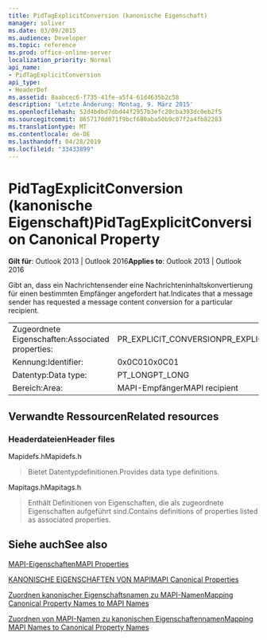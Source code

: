 ```yaml
---
title: PidTagExplicitConversion (kanonische Eigenschaft)
manager: soliver
ms.date: 03/09/2015
ms.audience: Developer
ms.topic: reference
ms.prod: office-online-server
localization_priority: Normal
api_name:
- PidTagExplicitConversion
api_type:
- HeaderDef
ms.assetid: 8aabcec6-f735-41fe-a5f4-61d4635b2c58
description: 'Letzte Änderung: Montag, 9. März 2015'
ms.openlocfilehash: 52d4bdbd7dbd44f2957b3efc20cba393dc0eb2f5
ms.sourcegitcommit: 8657170d071f9bcf680aba50b9c07f2a4fb82283
ms.translationtype: MT
ms.contentlocale: de-DE
ms.lasthandoff: 04/28/2019
ms.locfileid: "33433899"
---
```

# <a name="pidtagexplicitconversion-canonical-property"></a><span data-ttu-id="588bf-103">PidTagExplicitConversion (kanonische Eigenschaft)</span><span class="sxs-lookup"><span data-stu-id="588bf-103">PidTagExplicitConversion Canonical Property</span></span>

  
  
<span data-ttu-id="588bf-104">**Gilt für**: Outlook 2013 | Outlook 2016</span><span class="sxs-lookup"><span data-stu-id="588bf-104">**Applies to**: Outlook 2013 | Outlook 2016</span></span> 
  
<span data-ttu-id="588bf-105">Gibt an, dass ein Nachrichtensender eine Nachrichteninhaltskonvertierung für einen bestimmten Empfänger angefordert hat.</span><span class="sxs-lookup"><span data-stu-id="588bf-105">Indicates that a message sender has requested a message content conversion for a particular recipient.</span></span>
  
|||
|:-----|:-----|
|<span data-ttu-id="588bf-106">Zugeordnete Eigenschaften:</span><span class="sxs-lookup"><span data-stu-id="588bf-106">Associated properties:</span></span>  <br/> |<span data-ttu-id="588bf-107">PR_EXPLICIT_CONVERSION</span><span class="sxs-lookup"><span data-stu-id="588bf-107">PR_EXPLICIT_CONVERSION</span></span>  <br/> |
|<span data-ttu-id="588bf-108">Kennung:</span><span class="sxs-lookup"><span data-stu-id="588bf-108">Identifier:</span></span>  <br/> |<span data-ttu-id="588bf-109">0x0C01</span><span class="sxs-lookup"><span data-stu-id="588bf-109">0x0C01</span></span>  <br/> |
|<span data-ttu-id="588bf-110">Datentyp:</span><span class="sxs-lookup"><span data-stu-id="588bf-110">Data type:</span></span>  <br/> |<span data-ttu-id="588bf-111">PT_LONG</span><span class="sxs-lookup"><span data-stu-id="588bf-111">PT_LONG</span></span>  <br/> |
|<span data-ttu-id="588bf-112">Bereich:</span><span class="sxs-lookup"><span data-stu-id="588bf-112">Area:</span></span>  <br/> |<span data-ttu-id="588bf-113">MAPI-Empfänger</span><span class="sxs-lookup"><span data-stu-id="588bf-113">MAPI recipient</span></span>  <br/> |
   
## <a name="related-resources"></a><span data-ttu-id="588bf-114">Verwandte Ressourcen</span><span class="sxs-lookup"><span data-stu-id="588bf-114">Related resources</span></span>

### <a name="header-files"></a><span data-ttu-id="588bf-115">Headerdateien</span><span class="sxs-lookup"><span data-stu-id="588bf-115">Header files</span></span>

<span data-ttu-id="588bf-116">Mapidefs.h</span><span class="sxs-lookup"><span data-stu-id="588bf-116">Mapidefs.h</span></span>
  
> <span data-ttu-id="588bf-117">Bietet Datentypdefinitionen.</span><span class="sxs-lookup"><span data-stu-id="588bf-117">Provides data type definitions.</span></span>
    
<span data-ttu-id="588bf-118">Mapitags.h</span><span class="sxs-lookup"><span data-stu-id="588bf-118">Mapitags.h</span></span>
  
> <span data-ttu-id="588bf-119">Enthält Definitionen von Eigenschaften, die als zugeordnete Eigenschaften aufgeführt sind.</span><span class="sxs-lookup"><span data-stu-id="588bf-119">Contains definitions of properties listed as associated properties.</span></span>
    
## <a name="see-also"></a><span data-ttu-id="588bf-120">Siehe auch</span><span class="sxs-lookup"><span data-stu-id="588bf-120">See also</span></span>



[<span data-ttu-id="588bf-121">MAPI-Eigenschaften</span><span class="sxs-lookup"><span data-stu-id="588bf-121">MAPI Properties</span></span>](mapi-properties.md)
  
[<span data-ttu-id="588bf-122">KANONISCHE EIGENSCHAFTEN VON MAPI</span><span class="sxs-lookup"><span data-stu-id="588bf-122">MAPI Canonical Properties</span></span>](mapi-canonical-properties.md)
  
[<span data-ttu-id="588bf-123">Zuordnen kanonischer Eigenschaftsnamen zu MAPI-Namen</span><span class="sxs-lookup"><span data-stu-id="588bf-123">Mapping Canonical Property Names to MAPI Names</span></span>](mapping-canonical-property-names-to-mapi-names.md)
  
[<span data-ttu-id="588bf-124">Zuordnen von MAPI-Namen zu kanonischen Eigenschaftennamen</span><span class="sxs-lookup"><span data-stu-id="588bf-124">Mapping MAPI Names to Canonical Property Names</span></span>](mapping-mapi-names-to-canonical-property-names.md)

